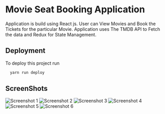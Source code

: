 
# Movie Seat Booking Application

Application is build using React js. User can View Movies and Book the 
Tickets for the particular Movie. Application uses The TMDB API to Fetch the data
and Redux for State Management.



## Deployment

To deploy this project run

```bash
  yarn run deploy
```

## ScreenShots
![Screenshot 1](https://user-images.githubusercontent.com/56273302/123667444-c8f22980-d857-11eb-871a-bca4bdd5f48b.jpg)
![Screenshot 2](https://user-images.githubusercontent.com/56273302/123668157-782f0080-d858-11eb-9068-c0051a68837b.png)
![Screenshot 3](https://user-images.githubusercontent.com/56273302/123668164-7bc28780-d858-11eb-82dd-2aff2633ca74.png)
![Screenshot 4](https://user-images.githubusercontent.com/56273302/123668173-7e24e180-d858-11eb-8ec7-35ccf1674ba6.png)
![Screenshot 5](https://user-images.githubusercontent.com/56273302/123668184-80873b80-d858-11eb-9ae0-9fc55b4b1011.png)
![Screenshot 6](https://user-images.githubusercontent.com/56273302/123668192-82e99580-d858-11eb-9bab-25e29ec1b365.png)
